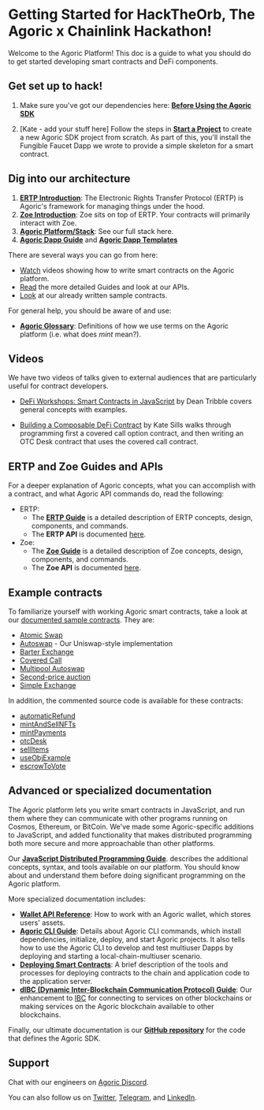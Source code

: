 # Getting Started for HackTheOrb, The Agoric x Chainlink Hackathon!

Welcome to the Agoric Platform! This doc is a guide to what you should
do to get started developing smart contracts and DeFi components.

## Get set up to hack!

1. Make sure you've got our dependencies here: **[Before Using the Agoric SDK](./before-using-agoric.md)** 

2. [Kate - add your stuff here] Follow the steps in **[Start a Project](./start-a-project.md)** to
create a new Agoric SDK project from scratch. As part of this, you'll install
the Fungible Faucet Dapp we wrote to provide a simple skeleton for a smart contract.

## Dig into our architecture

1. **[ERTP Introduction](./ertp-introduction.md)**:
  The Electronic Rights Transfer Protocol (ERTP) is Agoric's framework for managing things under the hood.
2. **[Zoe Introduction](./intro-zoe.md)**: 
  Zoe sits on top of ERTP.  Your contracts will primarily interact with Zoe.
3. **[Agoric Platform/Stack](/platform/README.md)**: See our full stack here.
4. **[Agoric Dapp Guide](/dapps/README.md)** and **[Agoric Dapp Templates](/dapps/dapp-templates.md)**
   
There are several ways you can go from here:
- [Watch](#videos) videos showing how to write smart contracts on the Agoric platform.
- [Read](#ertp-and-zoe-guides-and-apis) the more detailed Guides and look at our APIs.
- [Look](#example-contracts) at our already written sample contracts. 

For general help, you should be aware of and use:
- **[Agoric Glossary](/glossary/)**: Definitions of how we use terms on the Agoric platform (i.e. what does *mint* mean?).

## Videos

We have two videos of talks given to external audiences that are particularly useful for contract developers.

- [DeFi Workshops: Smart Contracts in JavaScript](https://www.youtube.com/watch?v=qudVWjSqDJU)
  by Dean Tribble covers general concepts with examples.
  
- [Building a Composable DeFi Contract](https://www.youtube.com/watch?v=faxrecQgEio) by Kate Sills walks through 
  programming first a covered call option contract, and then writing an OTC Desk contract that uses 
  the covered call contract.

## ERTP and Zoe Guides and APIs

For a deeper explanation of Agoric concepts, what you can accomplish with a contract,
and what Agoric API commands do, read the following:

- ERTP: 
  - The **[ERTP Guide](/ertp/guide/README.md)** is a detailed description of 
    ERTP concepts, design, components, and commands. 
  - The **ERTP API** is documented [here](/ertp/api/#ertp-api). 
- Zoe: 
  - The **[Zoe Guide](/zoe/guide/README.md)** is a detailed description of 
    Zoe concepts, design, components, and commands. 
  - The **Zoe API** is documented [here](/zoe/api/#zoe-api).
  
## Example contracts

To familiarize yourself with working Agoric smart contracts, take a look at our 
[documented sample contracts](/zoe/guide/contracts/README.md). They are:
- [Atomic Swap](/zoe/guide/contracts/atomic-swap.md)
- [Autoswap](/zoe/guide/contracts/autoswap.md) - Our Uniswap-style implementation
- [Barter Exchange](/zoe/guide/contracts/barter-exchange.md)
- [Covered Call](/zoe/guide/contracts/covered-call.md)
- [Multipool Autoswap](/zoe/guide/contracts/multipoolAutoswap.md)
- [Second-price auction](/zoe/guide/contracts/second-price-auction.md)
- [Simple Exchange](/zoe/guide/contracts/simple-exchange.md)

In addition, the commented source code is available for these contracts:
- [automaticRefund](https://github.com/Agoric/agoric-sdk/blob/master/packages/zoe/src/contracts/automaticRefund.js)
- [mintAndSellNFTs](https://github.com/Agoric/agoric-sdk/blob/master/packages/zoe/src/contracts/mintAndSellNFT.js)
- [mintPayments](https://github.com/Agoric/agoric-sdk/blob/master/packages/zoe/src/contracts/mintPayments.js)
- [otcDesk](https://github.com/Agoric/agoric-sdk/blob/master/packages/zoe/src/contracts/otcDesk.js)
- [sellItems](https://github.com/Agoric/agoric-sdk/blob/master/packages/zoe/src/contracts/sellItems.js)
- [useObjExample](https://github.com/Agoric/agoric-sdk/blob/master/packages/zoe/test/unitTests/contracts/useObjExample.js)
- [escrowToVote](https://github.com/Agoric/agoric-sdk/blob/master/packages/zoe/test/unitTests/contracts/escrowToVote.js) 

## Advanced or specialized documentation

The Agoric platform lets you write smart contracts in JavaScript, and run them where
they can communicate with other programs running on Cosmos, Ethereum, or BitCoin. 
We've made some Agoric-specific additions to JavaScript, and added functionality that
makes distributed programming both more secure and more approachable than other platforms.

Our **[JavaScript Distributed Programming Guide](/distributed-programming.md)**. 
describes the additional concepts, syntax, and tools available on our platform. You should know about 
and understand them before doing significant programming on the Agoric platform.

More specialized documentation includes:
- **[Wallet API Reference](/wallet-api.md)**: How to work with an Agoric wallet, which stores users' assets.
- **[Agoric CLI Guide](/getting-started/agoric-cli-guide.md)**: Details about Agoric CLI commands, which
  install dependencies, initialize, deploy, and start Agoric projects. It also tells how to use 
  the Agoric CLI to develop and test multiuser Dapps by deploying and starting a local-chain-multiuser scenario.
- **[Deploying Smart Contracts](./deploying.md)**: A brief description of the tools and processes 
  for deploying contracts to the chain and application code to the application server.
- **[dIBC (Dynamic Inter-Blockchain Communication Protocol) Guide](https://github.com/Agoric/agoric-sdk/blob/master/packages/SwingSet/docs/networking.md)**:
  Our enhancement to [IBC](https://cosmos.network/ibc) for connecting to services on other blockchains or making
  services on the Agoric blockchain available to other blockchains. 

Finally, our ultimate documentation is our **[GitHub
repository](https://github.com/Agoric/agoric-sdk)** for the code that defines the Agoric SDK.

## Support

Chat with our engineers on [Agoric Discord](https://discord.gg/gC9z6US).

You can also follow us on [Twitter](https://twitter.com/agoric), [Telegram](https://t.me/agoricsystems), and [LinkedIn](https://www.linkedin.com/company/agoric/).
